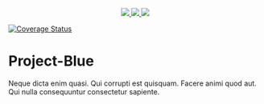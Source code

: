 
<p style='text-align:center;'>
  
  <a href="https://travis-ci.org/eze-nonso/Project-Blue">
    <img src="https://travis-ci.org/eze-nonso/Project-Blue.svg?branch=develop"/>
  </a>

  <a href="https://codeclimate.com/github/eze-nonso/Project-Blue/test_coverage">
    <img src="https://api.codeclimate.com/v1/badges/572d6152a343e7487544/test_coverage"/>
  </a>

  <a href="https://codeclimate.com/github/eze-nonso/Project-Blue/maintainability">
    <img src="https://api.codeclimate.com/v1/badges/572d6152a343e7487544/maintainability"/>
  </a>

  <a href='https://coveralls.io/github/eze-nonso/Project-Blue?branch=master'><img src='https://coveralls.io/repos/github/eze-nonso/Project-Blue/badge.svg?branch=develop' alt='Coverage Status' /></a>
  
</p>

# Project-Blue
Neque dicta enim quasi. Qui corrupti est quisquam. Facere animi quod aut. Qui nulla consequuntur consectetur sapiente.
